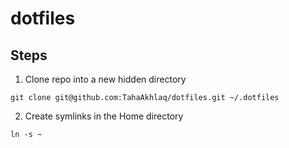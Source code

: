 # dotfiles

## Steps
1. Clone repo into a new hidden directory 
```
git clone git@github.com:TahaAkhlaq/dotfiles.git ~/.dotfiles
```

2. Create symlinks in the Home directory
```
ln -s ~
```